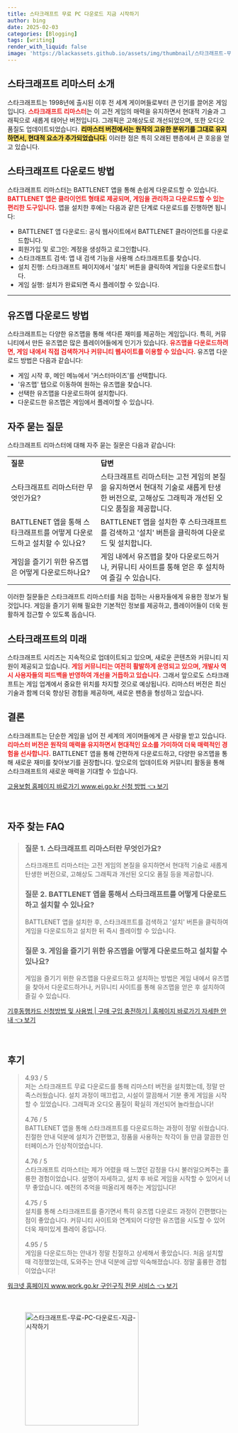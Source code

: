```yaml
---
title: 스타크래프트 무료 PC 다운로드 지금 시작하기
author: bing
date: 2025-02-03
categories: [Blogging]
tags: [writing]
render_with_liquid: false
image: 'https://blackassets.github.io/assets/img/thumbnail/스타크래프트-무료-PC-다운로드-지금-시작하기.webp'
---
```



<h2 id='스타크래프트_리마스터_소개'>스타크래프트 리마스터 소개</h2>

<p>스타크래프트는 1998년에 출시된 이후 전 세계 게이머들로부터 큰 인기를 끌어온 게임입니다. <b><span style="color: #ee2323;">스타크래프트 리마스터</span></b>는 이 고전 게임의 매력을 유지하면서 현대적 기술과 그래픽으로 새롭게 태어난 버전입니다. 그래픽은 고해상도로 개선되었으며, 또한 오디오 품질도 업데이트되었습니다. <b><span style="background-color: #ffe066;">리마스터 버전에서는 원작의 고유한 분위기를 그대로 유지하면서, 현대적 요소가 추가되었습니다.</span></b> 이러한 점은 특히 오래된 팬층에서 큰 호응을 얻고 있습니다.</p>

<h2 id='다운로드_방법'>스타크래프트 다운로드 방법</h2>

<p>스타크래프트 리마스터는 BATTLENET 앱을 통해 손쉽게 다운로드할 수 있습니다. <b><span style="color: #ee2323;">BATTLENET 앱은 클라이언트 형태로 제공되며, 게임을 관리하고 다운로드할 수 있는 편리한 도구입니다.</span></b> 앱을 설치한 후에는 다음과 같은 단계로 다운로드를 진행하면 됩니다:</p>

<ul>
    <li>BATTLENET 앱 다운로드: 공식 웹사이트에서 BATTLENET 클라이언트를 다운로드합니다.</li>
    <li>회원가입 및 로그인: 계정을 생성하고 로그인합니다.</li>
    <li>스타크래프트 검색: 앱 내 검색 기능을 사용해 스타크래프트를 찾습니다.</li>
    <li>설치 진행: 스타크래프트 페이지에서 '설치' 버튼을 클릭하여 게임을 다운로드합니다.</li>
    <li>게임 실행: 설치가 완료되면 즉시 플레이할 수 있습니다.</li>
</ul>

<hr />

<h2 id='유즈맵_다운로드'>유즈맵 다운로드 방법</h2>

<p>스타크래프트는 다양한 유즈맵을 통해 색다른 재미를 제공하는 게임입니다. 특히, 커뮤니티에서 만든 유즈맵은 많은 플레이어들에게 인기가 있습니다. <b><span style="color: #ee2323;">유즈맵을 다운로드하려면, 게임 내에서 직접 검색하거나 커뮤니티 웹사이트를 이용할 수 있습니다.</span></b> 유즈맵 다운로드 방법은 다음과 같습니다:</p>

<ul>
    <li>게임 시작 후, 메인 메뉴에서 '커스터마이즈'를 선택합니다.</li>
    <li>'유즈맵' 탭으로 이동하여 원하는 유즈맵을 찾습니다.</li>
    <li>선택한 유즈맵을 다운로드하여 설치합니다.</li>
    <li>다운로드한 유즈맵은 게임에서 플레이할 수 있습니다.</li>
</ul>

<h2 id='자주_묻는_질문'>자주 묻는 질문</h2>

<p>스타크래프트 리마스터에 대해 자주 묻는 질문은 다음과 같습니다:</p>

<table>
    <tr>
        <td><b>질문</b></td>
        <td><b>답변</b></td>
    </tr>
    <tr>
        <td>스타크래프트 리마스터란 무엇인가요?</td>
        <td>스타크래프트 리마스터는 고전 게임의 본질을 유지하면서 현대적 기술로 새롭게 탄생한 버전으로, 고해상도 그래픽과 개선된 오디오 품질을 제공합니다.</td>
    </tr>
    <tr>
        <td>BATTLENET 앱을 통해 스타크래프트를 어떻게 다운로드하고 설치할 수 있나요?</td>
        <td>BATTLENET 앱을 설치한 후 스타크래프트를 검색하고 '설치' 버튼을 클릭하여 다운로드 및 설치합니다.</td>
    </tr>
    <tr>
        <td>게임을 즐기기 위한 유즈맵은 어떻게 다운로드하나요?</td>
        <td>게임 내에서 유즈맵을 찾아 다운로드하거나, 커뮤니티 사이트를 통해 얻은 후 설치하여 즐길 수 있습니다.</td>
    </tr>
</table>

<p>이러한 질문들은 스타크래프트 리마스터를 처음 접하는 사용자들에게 유용한 정보가 될 것입니다. 게임을 즐기기 위해 필요한 기본적인 정보를 제공하고, 플레이어들이 더욱 원활하게 접근할 수 있도록 돕습니다.</p>

<h2 id='스타크래프트의_미래'>스타크래프트의 미래</h2>

<p>스타크래프트 시리즈는 지속적으로 업데이트되고 있으며, 새로운 콘텐츠와 커뮤니티 지원이 제공되고 있습니다. <b><span style="color: #ee2323;">게임 커뮤니티는 여전히 활발하게 운영되고 있으며, 개발사 역시 사용자들의 피드백을 반영하여 개선을 거듭하고 있습니다.</span></b> 그래서 앞으로도 스타크래프트는 게임 업계에서 중요한 위치를 차지할 것으로 예상됩니다. 리마스터 버전은 최신 기술과 함께 더욱 향상된 경험을 제공하며, 새로운 팬층을 형성하고 있습니다.</p>

<h2 id='결론'>결론</h2>

<p>스타크래프트는 단순한 게임을 넘어 전 세계의 게이머들에게 큰 사랑을 받고 있습니다. <b><span style="color: #ee2323;">리마스터 버전은 원작의 매력을 유지하면서 현대적인 요소를 가미하여 더욱 매력적인 경험을 선사합니다.</span></b> BATTLENET 앱을 통해 간편하게 다운로드하고, 다양한 유즈맵을 통해 새로운 재미를 찾아보기를 권장합니다. 앞으로의 업데이트와 커뮤니티 활동을 통해 스타크래프트의 새로운 매력을 기대할 수 있습니다.</p>


<p><a class="click-button" title="고용보험 홈페이지 바로가기 www.ei.go.kr 신청 방법" href="https://blackassets.github.io/posts/%EA%B3%A0%EC%9A%A9%EB%B3%B4%ED%97%98-%ED%99%88%ED%8E%98%EC%9D%B4%EC%A7%80-%EB%B0%94%EB%A1%9C%EA%B0%80%EA%B8%B0-www.ei.go.kr-%EC%8B%A0%EC%B2%AD-%EB%B0%A9%EB%B2%95/" rel="dofollow">고용보험 홈페이지 바로가기 www.ei.go.kr 신청 방법 👈 보기</a></p><br>
<h2 id='자주_찾는_FAQ'>자주 찾는 FAQ</h2>
<div itemscope="" itemtype="https://schema.org/FAQPage"> 
<blockquote> 
<div itemscope="" itemprop="mainEntity" itemtype="https://schema.org/Question"> 
<h3 itemprop="name">질문 1. 스타크래프트 리마스터란 무엇인가요?</h3> 
<div itemscope="" itemprop="acceptedAnswer" itemtype="https://schema.org/Answer"> 
<span itemprop="text"> 
<p>스타크래프트 리마스터는 고전 게임의 본질을 유지하면서 현대적 기술로 새롭게 탄생한 버전으로, 고해상도 그래픽과 개선된 오디오 품질 등을 제공합니다.</p> 
</span> 
</div> 
</div> 
<div itemscope="" itemprop="mainEntity" itemtype="https://schema.org/Question"> 
<h3 itemprop="name">질문 2. BATTLENET 앱을 통해서 스타크래프트를 어떻게 다운로드하고 설치할 수 있나요?</h3> 
<div itemscope="" itemprop="acceptedAnswer" itemtype="https://schema.org/Answer"> 
<span itemprop="text"> 
<p>BATTLENET 앱을 설치한 후, 스타크래프트를 검색하고 '설치' 버튼을 클릭하여 게임을 다운로드하고 설치한 뒤 즉시 플레이할 수 있습니다.</p> 
</span> 
</div> 
</div> 
<div itemscope="" itemprop="mainEntity" itemtype="https://schema.org/Question"> 
<h3 itemprop="name">질문 3. 게임을 즐기기 위한 유즈맵을 어떻게 다운로드하고 설치할 수 있나요?</h3> 
<div itemscope="" itemprop="acceptedAnswer" itemtype="https://schema.org/Answer"> 
<span itemprop="text"> 
<p>게임을 즐기기 위한 유즈맵을 다운로드하고 설치하는 방법은 게임 내에서 유즈맵을 찾아서 다운로드하거나, 커뮤니티 사이트를 통해 유즈맵을 얻은 후 설치하여 즐길 수 있습니다.</p> 
</span> 
</div> 
</div> 
</blockquote> 
</div>
<p><a class="click-button" title="기후동행카드 신청방법 및 사용법 | 구매 구입 충전하기 | 홈페이지 바로가기 자세한 안내" href="https://blackassets.github.io/posts/%EA%B8%B0%ED%9B%84%EB%8F%99%ED%96%89%EC%B9%B4%EB%93%9C-%EC%8B%A0%EC%B2%AD%EB%B0%A9%EB%B2%95-%EB%B0%8F-%EC%82%AC%EC%9A%A9%EB%B2%95-%EA%B5%AC%EB%A7%A4-%EA%B5%AC%EC%9E%85-%EC%B6%A9%EC%A0%84%ED%95%98%EA%B8%B0-%ED%99%88%ED%8E%98%EC%9D%B4%EC%A7%80-%EB%B0%94%EB%A1%9C%EA%B0%80%EA%B8%B0-%EC%9E%90%EC%84%B8%ED%95%9C-%EC%95%88%EB%82%B4/" rel="dofollow">기후동행카드 신청방법 및 사용법 | 구매 구입 충전하기 | 홈페이지 바로가기 자세한 안내 👈 보기</a></p><br>
<h2 id='후기'>후기</h2>
<div itemscope itemtype="https://schema.org/Product">
  <blockquote>
  <div itemprop="review" itemscope itemtype="https://schema.org/Review">
      <div itemprop="reviewRating" itemscope itemtype="https://schema.org/Rating"> <span itemprop="ratingValue">4.93</span> / <span itemprop="bestRating">5</span> </div>
      <span itemprop="reviewBody">저는 스타크래프트 무료 다운로드를 통해 리마스터 버전을 설치했는데, 정말 만족스러웠습니다. 설치 과정이 매끄럽고, 시설이 깔끔해서 기분 좋게 게임을 시작할 수 있었습니다. 그래픽과 오디오 품질이 확실히 개선되어 놀라웠습니다!</span>
  </div>
  <br>
  <div itemprop="review" itemscope itemtype="https://schema.org/Review">
      <div itemprop="reviewRating" itemscope itemtype="https://schema.org/Rating"> <span itemprop="ratingValue">4.76</span> / <span itemprop="bestRating">5</span> </div>
      <span itemprop="reviewBody">BATTLENET 앱을 통해 스타크래프트를 다운로드하는 과정이 정말 쉬웠습니다. 친절한 안내 덕분에 설치가 간편했고, 정품을 사용하는 착각이 들 만큼 깔끔한 인터페이스가 인상적이었습니다.</span>
  </div>
  <br>
  <div itemprop="review" itemscope itemtype="https://schema.org/Review">
      <div itemprop="reviewRating" itemscope itemtype="https://schema.org/Rating"> <span itemprop="ratingValue">4.76</span> / <span itemprop="bestRating">5</span> </div>
      <span itemprop="reviewBody">스타크래프트 리마스터는 제가 어렸을 때 느꼈던 감정을 다시 불러일으켜주는 훌륭한 경험이었습니다. 설명이 자세하고, 설치 후 바로 게임을 시작할 수 있어서 너무 좋았습니다. 예전의 추억을 떠올리게 해주는 게임입니다!</span>
  </div>
  <br>
  <div itemprop="review" itemscope itemtype="https://schema.org/Review">
      <div itemprop="reviewRating" itemscope itemtype="https://schema.org/Rating"> <span itemprop="ratingValue">4.75</span> / <span itemprop="bestRating">5</span> </div>
      <span itemprop="reviewBody">설치를 통해 스타크래프트를 즐기면서 특히 유즈맵 다운로드 과정이 간편했다는 점이 좋았습니다. 커뮤니티 사이트와 연계되어 다양한 유즈맵을 시도할 수 있어 더욱 재미있게 플레이 중입니다.</span>
  </div>
  <br>
  <div itemprop="review" itemscope itemtype="https://schema.org/Review">
      <div itemprop="reviewRating" itemscope itemtype="https://schema.org/Rating"> <span itemprop="ratingValue">4.95</span> / <span itemprop="bestRating">5</span> </div>
      <span itemprop="reviewBody">게임을 다운로드하는 안내가 정말 친절하고 상세해서 좋았습니다. 처음 설치할 때 걱정했었는데, 도와주는 안내 덕분에 금방 익숙해졌습니다. 정말 훌륭한 경험이었습니다!</span>
  </div>
  </blockquote>
</div>
<p><a class="click-button" title="워크넷 홈페이지 www.work.go.kr 구인구직 전문 서비스" href="https://blackassets.github.io/posts/%EC%9B%8C%ED%81%AC%EB%84%B7-%ED%99%88%ED%8E%98%EC%9D%B4%EC%A7%80-www.work.go.kr-%EA%B5%AC%EC%9D%B8%EA%B5%AC%EC%A7%81-%EC%A0%84%EB%AC%B8-%EC%84%9C%EB%B9%84%EC%8A%A4/" rel="dofollow">워크넷 홈페이지 www.work.go.kr 구인구직 전문 서비스 👈 보기</a></p><br>
<figure class="image"><img src="https://blackassets.github.io/assets/img/thumbnail/스타크래프트-무료-PC-다운로드-지금-시작하기.webp" alt="스타크래프트-무료-PC-다운로드-지금-시작하기" width="256" height="256"></figure>